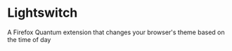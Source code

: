 # Lightswitch
A Firefox Quantum extension that changes your browser's theme based on the time of day
